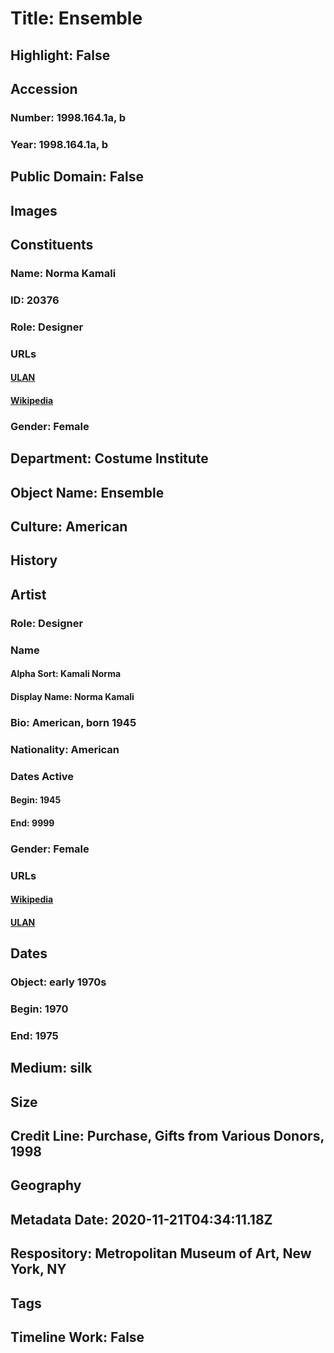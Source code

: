 # Title: Ensemble
## Highlight: False
## Accession
### Number: 1998.164.1a, b
### Year: 1998.164.1a, b
## Public Domain: False
## Images
## Constituents
### Name: Norma Kamali
### ID: 20376
### Role: Designer
### URLs
#### [ULAN](http://vocab.getty.edu/page/ulan/500093861)
#### [Wikipedia](https://www.wikidata.org/wiki/Q15921905)
### Gender: Female
## Department: Costume Institute
## Object Name: Ensemble
## Culture: American
## History
## Artist
### Role: Designer
### Name
#### Alpha Sort: Kamali Norma
#### Display Name: Norma Kamali
### Bio: American, born 1945
### Nationality: American
### Dates Active
#### Begin: 1945
#### End: 9999
### Gender: Female
### URLs
#### [Wikipedia](https://www.wikidata.org/wiki/Q15921905)
#### [ULAN](http://vocab.getty.edu/page/ulan/500093861)
## Dates
### Object: early 1970s
### Begin: 1970
### End: 1975
## Medium: silk
## Size
## Credit Line: Purchase, Gifts from Various Donors, 1998
## Geography
## Metadata Date: 2020-11-21T04:34:11.18Z
## Respository: Metropolitan Museum of Art, New York, NY
## Tags
## Timeline Work: False
